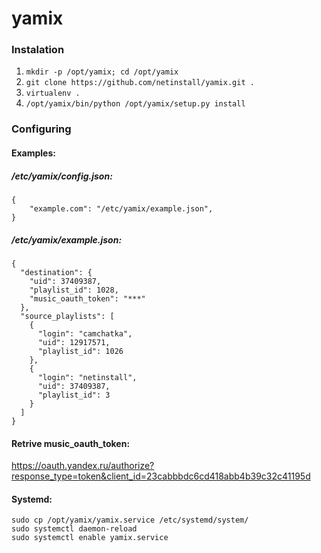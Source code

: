 # yamix

### Instalation

1. `mkdir -p /opt/yamix; cd /opt/yamix`
2. `git clone https://github.com/netinstall/yamix.git .`
3.  `virtualenv .`
4.  `/opt/yamix/bin/python /opt/yamix/setup.py install`

### Configuring
#### Examples:
##### /etc/yamix/config.json:
```
{
    "example.com": "/etc/yamix/example.json",
}
```

##### /etc/yamix/example.json:

```
{
  "destination": {
    "uid": 37409387,
    "playlist_id": 1028,
    "music_oauth_token": "***"
  },
  "source_playlists": [
    {
      "login": "camchatka",
      "uid": 12917571,
      "playlist_id": 1026
    },
    {
      "login": "netinstall",
      "uid": 37409387,
      "playlist_id": 3
    }
  ]
}
```
#### Retrive music_oauth_token:
https://oauth.yandex.ru/authorize?response_type=token&client_id=23cabbbdc6cd418abb4b39c32c41195d

#### Systemd:
```
sudo cp /opt/yamix/yamix.service /etc/systemd/system/
sudo systemctl daemon-reload
sudo systemctl enable yamix.service
```
